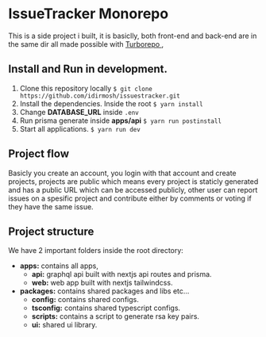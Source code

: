 # IssueTracker Monorepo

This is a side project i built, it is basiclly, both front-end and back-end are in the same dir all made possible with [Turborepo ](https://github.com/vercel/turborepo),

## Install and Run in development.

1. Clone this repository locally `$ git clone https://github.com/idirmosh/issuestracker.git`
2. Install the dependencies. Inside the root `$ yarn install`
3. Change **DATABASE_URL** inside `.env`
4. Run prisma generate inside **apps/api** `$ yarn run postinstall`
5. Start all applications. `$ yarn run dev`

## Project flow

Basicly you create an account, you login with that account and create projects, projects are public which means every project is staticly generated and has a public URL which can be accessed publicly, other user can report issues on a spesific project and contribute either by comments or voting if they have the same issue.

## Project structure

We have 2 important folders inside the root directory:

- **apps:** contains all apps,
  - **api:** graphql api built with nextjs api routes and prisma.
  - **web:** web app built with nextjs tailwindcss.
- **packages:** contains shared packages and libs etc...
  - **config:** contains shared configs.
  - **tsconfig:** contains shared typescript configs.
  - **scripts:** contains a script to generate rsa key pairs.
  - **ui:** shared ui library.
